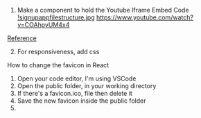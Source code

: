 1. Make a component to hold the Youtube Iframe Embed Code
[!signupappfilestructure.jpg](./signupappfilestructure.jpg)
https://www.youtube.com/watch?v=COAhpyUM4x4

[Reference](https://dev.to/bravemaster619/simplest-way-to-embed-a-youtube-video-in-your-react-app-3bk2)





2. For responsiveness, add css 




How to change the favicon in React 

1. Open your code editor, I'm using VSCode 
2. Open the public folder, in your working directory 
3. If there's a favicon.ico, file then delete it 
4. Save the new favicon inside the public folder
5.   













